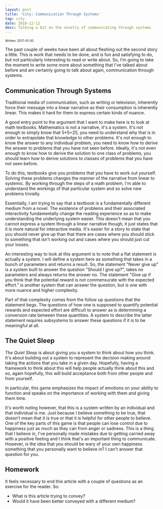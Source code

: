 ```yaml
---
layout: post
title: 'City: Communication Through Systems'
tag: city
date: 2018-12-12
desc: Talking a bit on the novelty of communicating through systems.
---
```


<p style="font-size:10px">Written: 2017-01-30


The past couple of weeks have been all about fleshing out the second story a little. This is work that needs to be done, and is fun and satisfying to do, but not particularly interesting to read or write about. So, I'm going to take the moment to write some more about something that I've talked about before and am certainly going to talk about again, communication through systems.

## Communication Through Systems

Traditional media of communication, such as writing or television, inherently force their message into a linear narrative as their consumption is inherently linear. This makes it hard for them to express certain kinds of nuance.


A good entry point to the argument that I want to make here is to look at math textbooks. Mathematics is not a narrative, it's a system. It's not enough to simply know that 5*5=25, you need to understand why that is in order to extrapolate that knowledge to other problems. It's not enough to know the answer to any individual problem, you need to know how to derive the answer to problems that you have not seen before. Ideally, it's not even enough to know how to derive the solution to one class of problems, you should learn how to derive solutions to classes of problems that you have not seen before.


To do this, textbooks give you problems that you have to work out yourself. Solving these problems changes the manner of the narrative from linear to systemic. By working through the steps of a math problem, I'm able to understand the workings of that particular system and so solve new problems trivially.


Essentially, I am trying to say that a textbook is a fundamentally different medium from a novel. The existence of problems and their associated interactivity fundamentally change the reading experience so as to make understanding the underlying system easier. This doesn't mean that you cannot express a system through a linear narrative though, it just states that it is more natural for interactive media. It's easier for a story to state that you should never give up than that there are cases where you should stick to something that isn't working out and cases where you should just cut your losses.


An interesting way to look at this argument is to note that a flat statement is actually a system. I will define a system here as something that takes in a bunch of parameters and returns a result. So, the statement "Never give up" is a system built to answer the question "Should I give up?", takes no parameters and always returns the answer no. The statement "Give up if you think that the potential reward is not commensurate with the expected effort." is another system that can answer the question, but is one with more nuance and higher complexity.


Part of that complexity comes from the follow up questions that the statement begs. The questions of how one is supposed to quantify potential rewards and expected effort are difficult to answer as is determining a conversion rate between these quantities. A system to describe the latter statement requires subsystems to answer these questions if it is to be meaningful at all.

## The Quiet Sleep

*The Quiet Sleep* is about giving you a system to think about how you think. It's about building out a system to represent the decision making around taking the actions that you take in a given day. Hopefully, having a framework to think about this will help people actually think about this and so, again hopefully, this will build acceptance both from other people and from yourself.


In particular, this game emphasizes the impact of emotions on your ability to function and speaks on the importance of working with them and giving them time.


It's worth noting however, that this is a system written by an individual and that individual is me. Just because I believe something to be true, that doesn't mean that it is true or that it is helpful for other people to believe. One of the key parts of this game is that people can lose control due to happiness just as much as they can from anger or sadness. This is a thing that I believe in, I've personally made mistakes due to getting carried away with a positive feeling and I think that's an important thing to communicate. However, is the idea that you should be wary of your own happiness something that you personally want to believe in? I can't answer that question for you.

## Homework

It feels necessary to end this article with a couple of questions as an exercise for the reader. So:
- What is this article trying to convey?
- Would it have been better conveyed with a different medium?


